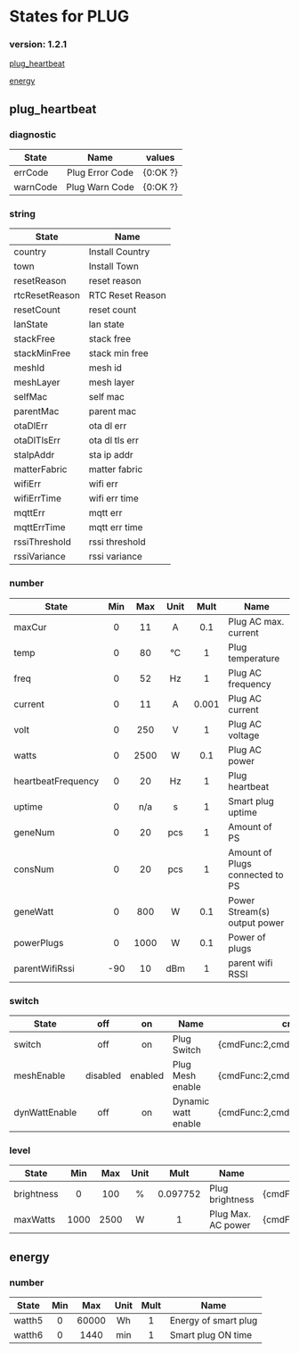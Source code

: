 # States for  PLUG
### version: 1.2.1

[plug_heartbeat](#plug_heartbeat)

[energy](#energy)



## plug_heartbeat

### diagnostic

| State  |     Name |  values |
|----------|:-------------:|------|
|errCode| Plug Error Code | {0:OK ?} |
|warnCode| Plug Warn Code | {0:OK ?} |

### string

| State  |  Name |
|----------|------|
|country| Install Country |
|town| Install Town |
|resetReason| reset reason |
|rtcResetReason| RTC Reset Reason |
|resetCount| reset count |
|lanState| lan state |
|stackFree| stack free |
|stackMinFree| stack min free |
|meshId| mesh id |
|meshLayer| mesh layer |
|selfMac| self mac |
|parentMac| parent mac |
|otaDlErr| ota dl err |
|otaDlTlsErr| ota dl tls err |
|staIpAddr| sta ip addr |
|matterFabric| matter fabric |
|wifiErr| wifi err |
|wifiErrTime| wifi err time |
|mqttErr| mqtt err  |
|mqttErrTime| mqtt err time |
|rssiThreshold| rssi threshold |
|rssiVariance| rssi variance |

### number
| State  |      Min     |      Max     |  Unit |  Mult |  Name |
|----------|:-------------:|:-------------:|:------:|:-----:|-----|
|maxCur|0 | 11 | A | 0.1 |  Plug AC max. current |
|temp|0 | 80 | °C | 1 |  Plug temperature |
|freq|0 | 52 | Hz | 1 |  Plug AC frequency |
|current|0 | 11 | A | 0.001 |  Plug AC current |
|volt|0 | 250 | V | 1 |  Plug AC voltage |
|watts|0 | 2500 | W | 0.1 |  Plug AC power |
|heartbeatFrequency|0 | 20 | Hz | 1 |  Plug heartbeat |
|uptime|0 |  n/a | s | 1 |  Smart plug uptime |
|geneNum|0 | 20 | pcs | 1 |  Amount of PS |
|consNum|0 | 20 | pcs | 1 |  Amount of Plugs connected to PS |
|geneWatt|0 | 800 | W | 0.1 |  Power Stream(s) output power |
|powerPlugs|0 | 1000 | W | 0.1 |  Power of plugs |
|parentWifiRssi|-90 | 10 | dBm | 1 |  parent wifi RSSI |


### switch

| State  |      off    |  on |  Name |  cmd |
|----------|:-------------:|:------:|------|------|
|switch| off | on | Plug Switch | {cmdFunc:2,cmdId:129,dataLen:2} |
|meshEnable| disabled | enabled | Plug Mesh enable | {cmdFunc:2,cmdId:138,dataLen:2} |
|dynWattEnable| off | on | Dynamic watt enable | {cmdFunc:2,cmdId:142,dataLen:2} |

### level

| State  |      Min     |     Max     |  Unit |  Mult |  Name |  cmd |
|----------|:-------------:|:-------------:|:------:|:-----:|-----|------|
|brightness| 0 | 100 | % | 0.097752 |  Plug brightness | {cmdFunc:2,cmdId:130,dataLen:3} |
|maxWatts| 1000 | 2500 | W | 1 |  Plug Max. AC power | {cmdFunc:2,cmdId:137,dataLen:3} |

## energy

### number
| State  |      Min     |      Max     |  Unit |  Mult |  Name |
|----------|:-------------:|:-------------:|:------:|:-----:|-----|
|watth5|0 | 60000 | Wh | 1 |  Energy of smart plug |
|watth6|0 | 1440 | min | 1 |  Smart plug ON time |


